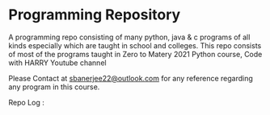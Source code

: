 # Programming Repository
A programming repo consisting of many python, java & c programs of all kinds especially which are taught in school and colleges.
This repo consists of most of the programs taught in Zero to Matery 2021 Python course, Code with HARRY Youtube channel

Please Contact at sbanerjee22@outlook.com for any reference regarding any program in this course. 


Repo Log : 
